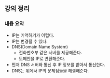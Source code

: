 ## 강의 정리

### 내용 요약

- IP는 기억하기가 어렵다.
- IP는 변경될 수 있다.
- DNS(Domain Name System)
    - 전화번호부 같은 서버를 제공해준다.
    - 도메인을 IP로 변환해준다.
- 먼저 DNS 서버와 통신 후 IP 정보를 받아서 통신한다.
- DNS는 위에서 IP의 문제점들을 해결해준다.